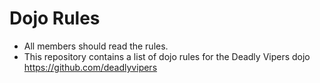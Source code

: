 Dojo Rules
==========
* All members should read the rules.
* This repository contains a list of dojo rules for the Deadly Vipers dojo https://github.com/deadlyvipers


